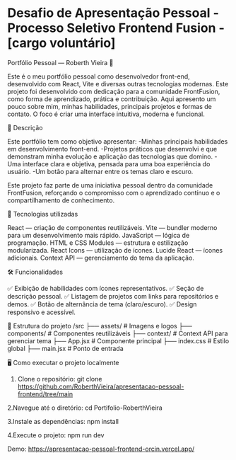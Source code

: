 # Desafio de Apresentação Pessoal - Processo Seletivo Frontend Fusion - [cargo voluntário]

Portfólio Pessoal — Roberth Vieira 🚀

Este é o meu portfólio pessoal como desenvolvedor front-end, desenvolvido com React, Vite e diversas outras tecnologias modernas.
Este projeto foi desenvolvido com dedicação para a comunidade FrontFusion, como forma de aprendizado, prática e contribuição.
Aqui apresento um pouco sobre mim, minhas habilidades, principais projetos e formas de contato. O foco é criar uma interface intuitiva, moderna e funcional.


📑 Descrição

Este portfólio tem como objetivo apresentar:
-Minhas principais habilidades em desenvolvimento front-end.
-Projetos práticos que desenvolvi e que demonstram minha evolução e aplicação das tecnologias que domino.
-Uma interface clara e objetiva, pensada para uma boa experiência do usuário.
-Um botão para alternar entre os temas claro e escuro.

Este projeto faz parte de uma iniciativa pessoal dentro da comunidade FrontFusion, reforçando o compromisso com o aprendizado contínuo e o compartilhamento de conhecimento.


🚀 Tecnologias utilizadas

React — criação de componentes reutilizáveis.
Vite — bundler moderno para um desenvolvimento mais rápido.
JavaScript — lógica de programação.
HTML e CSS Modules — estrutura e estilização modularizada.
React Icons — utilização de ícones.
Lucide React — ícones adicionais.
Context API — gerenciamento do tema da aplicação.


🛠️ Funcionalidades

✅ Exibição de habilidades com ícones representativos.
✅ Seção de descrição pessoal.
✅ Listagem de projetos com links para repositórios e demos.
✅ Botão de alternância de tema (claro/escuro).
✅ Design responsivo e acessível.


📂 Estrutura do projeto
/src
 ├── assets/               # Imagens e logos
 ├── components/          # Componentes reutilizáveis
 ├── context/             # Context API para gerenciar tema
 ├── App.jsx              # Componente principal
 ├── index.css            # Estilo global
 ├── main.jsx             # Ponto de entrada


🖥️ Como executar o projeto localmente

1. Clone o repositório:
git clone https://github.com/RoberthVieira/apresentacao-pessoal-frontend/tree/main

2.Navegue até o diretório:
cd Portifolio-RoberthVieira

3.Instale as dependências:
npm install

4.Execute o projeto:
npm run dev


Demo: https://apresentacao-pessoal-frontend-orcin.vercel.app/